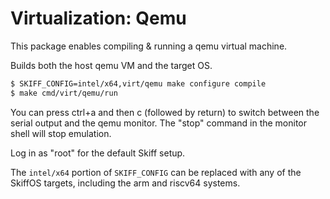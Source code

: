 # Virtualization: Qemu

This package enables compiling & running a qemu virtual machine.

Builds both the host qemu VM and the target OS.

```sh
$ SKIFF_CONFIG=intel/x64,virt/qemu make configure compile
$ make cmd/virt/qemu/run
```

You can press ctrl+a and then c (followed by return) to switch between the
serial output and the qemu monitor. The "stop" command in the monitor shell will
stop emulation.

Log in as "root" for the default Skiff setup.

The `intel/x64` portion of `SKIFF_CONFIG` can be replaced with any of the
SkiffOS targets, including the arm and riscv64 systems.
